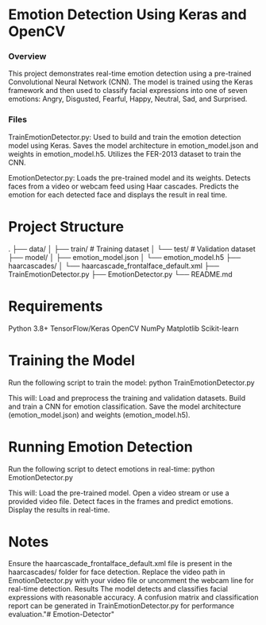 # Emotion Detection Using Keras and OpenCV
### Overview
This project demonstrates real-time emotion detection using a pre-trained Convolutional Neural Network (CNN). The model is trained using the Keras framework and then used to classify facial expressions into one of seven emotions: Angry, Disgusted, Fearful, Happy, Neutral, Sad, and Surprised.

### Files
TrainEmotionDetector.py:
    Used to build and train the emotion detection model using Keras.
    Saves the model architecture in emotion_model.json and weights in emotion_model.h5.
    Utilizes the FER-2013 dataset to train the CNN.

EmotionDetector.py:
    Loads the pre-trained model and its weights.
    Detects faces from a video or webcam feed using Haar cascades.
    Predicts the emotion for each detected face and displays the result in real time.

# Project Structure
.
├── data/
│   ├── train/           # Training dataset
│   └── test/            # Validation dataset
├── model/
│   ├── emotion_model.json
│   └── emotion_model.h5
├── haarcascades/
│   └── haarcascade_frontalface_default.xml
├── TrainEmotionDetector.py
├── EmotionDetector.py
└── README.md

# Requirements
Python 3.8+
TensorFlow/Keras
OpenCV
NumPy
Matplotlib
Scikit-learn

# Training the Model
Run the following script to train the model:
python TrainEmotionDetector.py

This will:
Load and preprocess the training and validation datasets.
Build and train a CNN for emotion classification.
Save the model architecture (emotion_model.json) and weights (emotion_model.h5).

# Running Emotion Detection
Run the following script to detect emotions in real-time:
python EmotionDetector.py

This will:
Load the pre-trained model.
Open a video stream or use a provided video file.
Detect faces in the frames and predict emotions.
Display the results in real-time.

# Notes
Ensure the haarcascade_frontalface_default.xml file is present in the haarcascades/ folder for face detection.
Replace the video path in EmotionDetector.py with your video file or uncomment the webcam line for real-time detection.
Results
The model detects and classifies facial expressions with reasonable accuracy.
A confusion matrix and classification report can be generated in TrainEmotionDetector.py for performance evaluation."# Emotion-Detector" 
